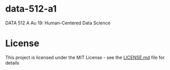 # data-512-a1
DATA 512 A Au 19: Human-Centered Data Science

# License

This project is licensed under the MIT License - see the [LICENSE.md](https://github.com/nmnshrma/data-512-a1/blob/master/LICENSE) file for details
